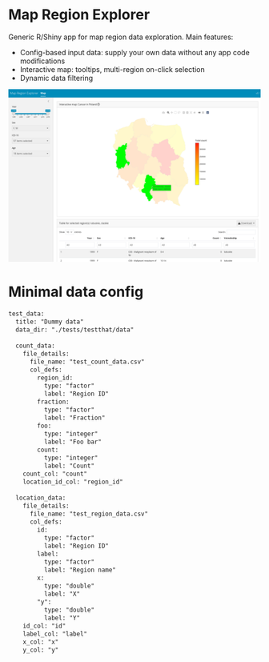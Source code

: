 # Map Region Explorer

Generic R/Shiny app for map region data exploration. Main features:
- Config-based input data: supply your own data without any app code modifications
- Interactive map: tooltips, multi-region on-click selection
- Dynamic data filtering

![demo](demo.png)

# Minimal data config
```
test_data:
  title: "Dummy data"
  data_dir: "./tests/testthat/data"

  count_data:
    file_details:
      file_name: "test_count_data.csv"
      col_defs:
        region_id: 
          type: "factor"
          label: "Region ID"
        fraction: 
          type: "factor"
          label: "Fraction"
        foo: 
          type: "integer"
          label: "Foo bar"
        count: 
          type: "integer"
          label: "Count"
    count_col: "count"
    location_id_col: "region_id"
    
  location_data:
    file_details:
      file_name: "test_region_data.csv"
      col_defs:
        id: 
          type: "factor"
          label: "Region ID"
        label: 
          type: "factor"
          label: "Region name"
        x: 
          type: "double"
          label: "X"
        "y": 
          type: "double"
          label: "Y"
    id_col: "id"
    label_col: "label"
    x_col: "x"
    y_col: "y"
```
